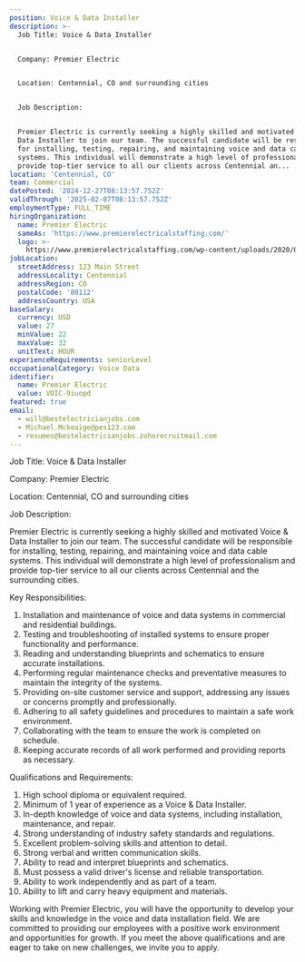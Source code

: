 ```yaml
---
position: Voice & Data Installer
description: >-
  Job Title: Voice & Data Installer


  Company: Premier Electric


  Location: Centennial, CO and surrounding cities 


  Job Description:


  Premier Electric is currently seeking a highly skilled and motivated Voice &
  Data Installer to join our team. The successful candidate will be responsible
  for installing, testing, repairing, and maintaining voice and data cable
  systems. This individual will demonstrate a high level of professionalism and
  provide top-tier service to all our clients across Centennial an...
location: 'Centennial, CO'
team: Commercial
datePosted: '2024-12-27T08:13:57.752Z'
validThrough: '2025-02-07T08:13:57.752Z'
employmentType: FULL_TIME
hiringOrganization:
  name: Premier Electric
  sameAs: 'https://www.premierelectricalstaffing.com/'
  logo: >-
    https://www.premierelectricalstaffing.com/wp-content/uploads/2020/05/Premier-Electrical-Staffing-logo.png
jobLocation:
  streetAddress: 123 Main Street
  addressLocality: Centennial
  addressRegion: CO
  postalCode: '80112'
  addressCountry: USA
baseSalary:
  currency: USD
  value: 27
  minValue: 22
  maxValue: 32
  unitText: HOUR
experienceRequirements: seniorLevel
occupationalCategory: Voice Data
identifier:
  name: Premier Electric
  value: VOIC-9iuopd
featured: true
email:
  - will@bestelectricianjobs.com
  - Michael.Mckeaige@pes123.com
  - resumes@bestelectricianjobs.zohorecruitmail.com
---
```




Job Title: Voice & Data Installer

Company: Premier Electric

Location: Centennial, CO and surrounding cities 

Job Description:

Premier Electric is currently seeking a highly skilled and motivated Voice & Data Installer to join our team. The successful candidate will be responsible for installing, testing, repairing, and maintaining voice and data cable systems. This individual will demonstrate a high level of professionalism and provide top-tier service to all our clients across Centennial and the surrounding cities.

Key Responsibilities:

1. Installation and maintenance of voice and data systems in commercial and residential buildings.
2. Testing and troubleshooting of installed systems to ensure proper functionality and performance.
3. Reading and understanding blueprints and schematics to ensure accurate installations.
4. Performing regular maintenance checks and preventative measures to maintain the integrity of the systems.
5. Providing on-site customer service and support, addressing any issues or concerns promptly and professionally.
6. Adhering to all safety guidelines and procedures to maintain a safe work environment.
7. Collaborating with the team to ensure the work is completed on schedule.
8. Keeping accurate records of all work performed and providing reports as necessary.

Qualifications and Requirements:

1. High school diploma or equivalent required.
2. Minimum of 1 year of experience as a Voice & Data Installer.
3. In-depth knowledge of voice and data systems, including installation, maintenance, and repair.
4. Strong understanding of industry safety standards and regulations.
5. Excellent problem-solving skills and attention to detail.
6. Strong verbal and written communication skills.
7. Ability to read and interpret blueprints and schematics.
8. Must possess a valid driver's license and reliable transportation.
9. Ability to work independently and as part of a team.
10. Ability to lift and carry heavy equipment and materials.

Working with Premier Electric, you will have the opportunity to develop your skills and knowledge in the voice and data installation field. We are committed to providing our employees with a positive work environment and opportunities for growth. If you meet the above qualifications and are eager to take on new challenges, we invite you to apply.
